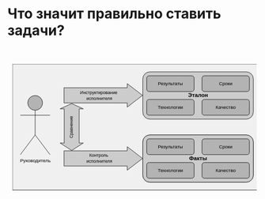 # Что значит правильно ставить задачи?

<pre>  
    <svg xmlns="http://www.w3.org/2000/svg" width="631" height="321" viewBox="0 0 631 321"  
         style="max-width: 631px; width: 100%; height: auto; display: block; padding: 0 10px;">  
        <rect x="0" y="0" width="630" height="320" fill="#f0f0f0" stroke="#000"/>  
        <ellipse cx="57.5" cy="98.75" rx="18.75" ry="18.75" fill="#b3b3b3" stroke="#000"/>  
        <path d="M57.5 117.5V180M57.5 130H20M57.5 130H95M57.5 180L20 230M57.5 180L95 230" stroke="#000" fill="none"/>  
        <text x="58" y="249" font-size="12" font-family="Helvetica" text-anchor="middle">Руководитель</text>  
  
        <path d="M130.5 98.97V60.35H290.64V49.85L329.5 79.66L290.64 109.47V98.97Z" fill="#ccc" stroke="#000"/>  
        <text x="220" y="83" font-size="11" font-family="Helvetica" text-anchor="middle">  
            <tspan x="220" dy="-7">Инструктирование</tspan>  
            <tspan x="220" dy="15">исполнителя</tspan>  
        </text>  
  
        <path d="M130.5 258.97V220.35H290.64V209.85L329.5 239.66L290.64 269.47V258.97Z" fill="#ccc" stroke="#000"/>  
        <text x="220" y="243" font-size="11" font-family="Helvetica" text-anchor="middle">  
            <tspan x="220" dy="-7">Контроль</tspan>  
            <tspan x="220" dy="15">исполнителя</tspan>  
        </text>  
  
        <path d="M168.97 200.5H179.47L150 219.5L120.53 200.5H131.03V113.85H120.53L150 100.5L179.47 113.85H168.97Z"  
              fill="#ccc" stroke="#000"/>  
        <text transform="rotate(-90 150 160)" x="150" y="163" font-size="11" font-family="Helvetica"  
              text-anchor="middle">Сравнение  
        </text>  
  
        <rect x="330" y="20" width="280" height="120" rx="18" ry="18" fill="#ccc" stroke="#000"/>  
        <text x="470" y="84" font-size="14" font-family="Helvetica" text-anchor="middle">  
            <tspan font-weight="bold">Эталон</tspan>  
        </text>  
  
        <rect x="340" y="30" width="120" height="40" rx="6" ry="6" fill="#b3b3b3" stroke="#000"/>  
        <text x="400" y="54" font-size="12" font-family="Helvetica" text-anchor="middle">Результаты</text>  
  
        <rect x="480" y="30" width="120" height="40" rx="6" ry="6" fill="#b3b3b3" stroke="#000"/>  
        <text x="540" y="54" font-size="12" font-family="Helvetica" text-anchor="middle">Сроки</text>  
  
        <rect x="340" y="90" width="120" height="40" rx="6" ry="6" fill="#b3b3b3" stroke="#000"/>  
        <text x="400" y="114" font-size="12" font-family="Helvetica" text-anchor="middle">Технологии</text>  
  
        <rect x="480" y="90" width="120" height="40" rx="6" ry="6" fill="#b3b3b3" stroke="#000"/>  
        <text x="540" y="114" font-size="12" font-family="Helvetica" text-anchor="middle">Качество</text>  
  
        <rect x="330" y="180" width="280" height="120" rx="18" ry="18" fill="#ccc" stroke="#000"/>  
  
        <rect x="330" y="180" width="280" height="120" rx="18" ry="18" fill="#ccc" stroke="#000"/>  
        <text x="470" y="244" font-size="14" font-family="Helvetica" text-anchor="middle">  
            <tspan font-weight="bold">Факты</tspan>  
        </text>  
  
        <rect x="340" y="190" width="120" height="40" rx="6" ry="6" fill="#b3b3b3" stroke="#000"/>  
        <text x="400" y="214" font-size="12" font-family="Helvetica" text-anchor="middle">Результаты</text>  
  
        <rect x="480" y="190" width="120" height="40" rx="6" ry="6" fill="#b3b3b3" stroke="#000"/>  
        <text x="540" y="214" font-size="12" font-family="Helvetica" text-anchor="middle">Сроки</text>  
  
        <rect x="340" y="250" width="120" height="40" rx="6" ry="6" fill="#b3b3b3" stroke="#000"/>  
        <text x="400" y="274" font-size="12" font-family="Helvetica" text-anchor="middle">Технологии</text>  
  
        <rect x="480" y="250" width="120" height="40" rx="6" ry="6" fill="#b3b3b3" stroke="#000"/>  
        <text x="540" y="274" font-size="12" font-family="Helvetica" text-anchor="middle">Качество</text>  
    </svg>  
</pre>







